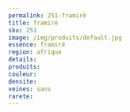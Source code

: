 ```yaml
---
permalink: 251-framiré
title: framiré
sku: 251
image: /img/produits/default.jpg
essence: framiré
region: afrique
details: 
produits:
couleur: 
densite: 
veines: sans
rarete: 
---
```

